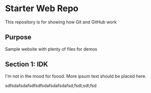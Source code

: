 # Starter Web Repo

This repository is for showing how Git and GitHub work

## Purpose

Sample website with plenty of files for demos

## Section 1: IDK

I'm not in the mood for foood. More ipsum text should be placed here.

sdfsdafsdafsdfsdfsdafsdafsdafsd;fsdl;sdl;fsd